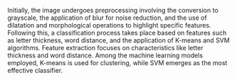 Initially, the image undergoes preprocessing involving the conversion to grayscale,
the application of blur for noise reduction, and the use of dilatation and morphological operations to highlight specific features. 
Following this, a classification process takes place based on features such as letter thickness, word distance, and the application of K-means and SVM algorithms.
Feature extraction focuses on characteristics like letter thickness and word distance. 
Among the machine learning models employed, K-means is used for clustering, while SVM emerges as the most effective classifier. 
